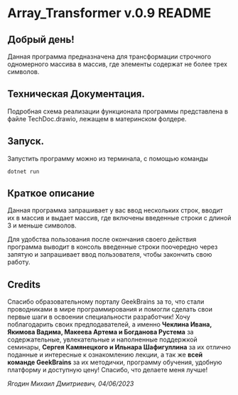 # Array_Transformer v.0.9 README
## Добрый день! 

Данная программа предназначена для трансформации строчного одномерного массива в массив, где элементы содержат не более трех символов.  

## Техническая Документация.

Подробная схема реализации функционала программы представлена в файле TechDoc.drawio, лежащем в материнском фолдере.

## Запуск.

Запустить программу можно из терминала, с помощью команды 

    dotnet run

## Краткое описание

Данная программа запрашивает у вас ввод нескольких строк, вводит их в массив и выдает массив, где включены введенные строки с длиной 3 и меньше символов. 

Для удобства пользования после окончания своего действия программа выводит в консоль введенные строки поочередно через запятую и запрашивает ввод пользователя, чтобы закончить свою работу. 

## Credits

Спасибо образовательному порталу GeekBrains за то, что стали проводниками в мире программирования и помогли сделать свои первые шаги в освоении специальности разработчик! Хочу поблагодарить своих предподавателей, а именно **Чеклина Ивана, Якимова Вадима, Макеева Артема и Богданова Рустема** за содержательные, увлекательные и наполненные поддержкой семинары, **Сергея Камянецкого и Ильнара Шафигуллина** за их отлично поданные и интересные к ознакомлению лекции, а так же **всей команде GeekBrains** за их методички, программу обучения, удобную платформу и доступную цену! Спасибо, что делаете меня лучше!

*Ягодин Михаил Дмитриевич, 04/06/2023*